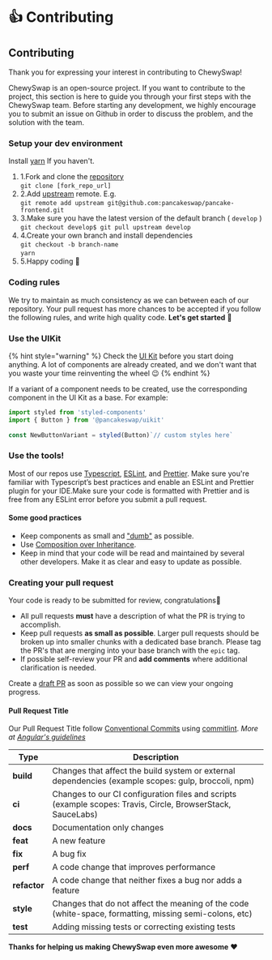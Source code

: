 # 👍 Contributing

## Contributing

Thank you for expressing your interest in contributing to ChewySwap!

ChewySwap is an open-source project. If you want to contribute to the project, this section is here to guide you through your first steps with the ChewySwap team. Before starting any development, we highly encourage you to submit an issue on Github in order to discuss the problem, and the solution with the team.

### Setup your dev environment <a href="#setup-your-dev-environment" id="setup-your-dev-environment"></a>

Install [yarn](https://classic.yarnpkg.com/lang/en/docs/install/) If you haven't.

1. 1.Fork and clone the [repository](https://github.com/pancakeswap/pancake-frontend)​\
   `git clone [fork_repo_url]`
2. 2.Add [upstream](https://docs.github.com/en/pull-requests/collaborating-with-pull-requests/working-with-forks/configuring-a-remote-for-a-fork) remote. E.g.\
   `git remote add upstream git@github.com:pancakeswap/pancake-frontend.git`
3. 3.Make sure you have the latest version of the default branch ( `develop` )\
   `git checkout develop$ git pull upstream develop`
4. 4.Create your own branch and install dependencies\
   `git checkout -b branch-name`\
   `yarn`
5. 5.Happy coding 🎉

### Coding rules <a href="#coding-rules" id="coding-rules"></a>

We try to maintain as much consistency as we can between each of our repository. Your pull request has more chances to be accepted if you follow the following rules, and write high quality code. **Let's get started** 💪

### Use the UIKit <a href="#use-the-uikit" id="use-the-uikit"></a>

{% hint style="warning" %}
Check the [UI Kit](https://github.com/pancakeswap/pancake-frontend/tree/master/packages/uikit) before you start doing anything. A lot of components are already created, and we don't want that you waste your time reinventing the wheel 😉
{% endhint %}

If a variant of a component needs to be created, use the corresponding component in the UI Kit as a base. For example:

```jsx
import styled from 'styled-components'
import { Button } from '@pancakeswap/uikit'
​
const NewButtonVariant = styled(Button)`// custom styles here`
```

### Use the tools! <a href="#use-the-tools" id="use-the-tools"></a>

Most of our repos use [Typescript](https://www.typescriptlang.org/docs), [ESLint](https://eslint.org/docs/user-guide/getting-started), and [Prettier](https://prettier.io/). Make sure you're familiar with Typescript’s best practices and enable an ESLint and Prettier plugin for your IDE.Make sure your code is formatted with Prettier and is free from any ESLint error before you submit a pull request.

#### Some good practices <a href="#some-good-practices" id="some-good-practices"></a>

* Keep components as small and ["dumb"](https://en.wikipedia.org/wiki/Pure\_function) as possible.
* Use [Composition over Inheritance](https://reactjs.org/docs/composition-vs-inheritance.html).
* Keep in mind that your code will be read and maintained by several other developers. Make it as clear and easy to update as possible._​_

### Creating your pull request <a href="#creating-your-pull-request" id="creating-your-pull-request"></a>

Your code is ready to be submitted for review, congratulations🥳

* All pull requests **must** have a description of what the PR is trying to accomplish.
* Keep pull requests **as small as possible**. Larger pull requests should be broken up into smaller chunks with a dedicated base branch. Please tag the PR's that are merging into your base branch with the `epic` tag.
* If possible self-review your PR and **add comments** where additional clarification is needed.

Create a [draft PR](https://github.blog/2019-02-14-introducing-draft-pull-requests/) as soon as possible so we can view your ongoing progress.

#### Pull Request Title <a href="#pull-request-title" id="pull-request-title"></a>

Our Pull Request Title follow [Conventional Commits](https://www.conventionalcommits.org/en/v1.0.0/) using [commitlint](https://commitlint.js.org/#/).‌ _More at_ [_Angular's guidelines_](https://github.com/angular/angular/blob/22b96b9/CONTRIBUTING.md#type)_​_

| Type         | Description                                                                                                 |
| ------------ | ----------------------------------------------------------------------------------------------------------- |
| **build**    | Changes that affect the build system or external dependencies (example scopes: gulp, broccoli, npm)         |
| **ci**       | Changes to our CI configuration files and scripts (example scopes: Travis, Circle, BrowserStack, SauceLabs) |
| **docs**     | Documentation only changes                                                                                  |
| **feat**     | A new feature                                                                                               |
| **fix**      | A bug fix                                                                                                   |
| **perf**     | A code change that improves performance                                                                     |
| **refactor** | A code change that neither fixes a bug nor adds a feature                                                   |
| **style**    | Changes that do not affect the meaning of the code (white-space, formatting, missing semi-colons, etc)      |
| **test**     | Adding missing tests or correcting existing tests                                                           |

**Thanks for helping us making ChewySwap even more awesome** ❤
